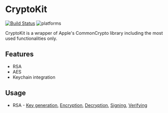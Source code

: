 # CryptoKit

[![Build Status](https://travis-ci.org/noahCLZ/CryptoKit.svg?branch=master)](https://travis-ci.org/noahCLZ/CryptoKit) 
![platforms](https://img.shields.io/badge/platforms-iOS%20%7C%20tvOS%20%7C%20watchOS-informational.svg)


CryptoKit is a wrapper of Apple's CommonCrypto library including the most used functionalities only.

## Features
- RSA
- AES
- Keychain integration

## Usage
- RSA - [Key generation](https://github.com/noahCLZ/CryptoKit/blob/master/Docs/Usage.md#RSA-Key-generation), [Encryption](https://github.com/noahCLZ/CryptoKit/blob/master/Docs/Usage.md#RSA-Encryption), [Decryption](https://github.com/noahCLZ/CryptoKit/blob/master/Docs/Usage.md#RSA-Decryption), [Signing](https://github.com/noahCLZ/CryptoKit/blob/master/Docs/Usage.md#RSA-Signing), [Verifying](https://github.com/noahCLZ/CryptoKit/blob/master/Docs/Usage.md#RSA-Verifying)
